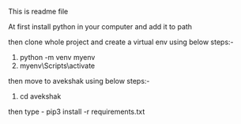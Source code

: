 This is readme file

At first install python in your computer and add it to path

then clone whole project and create a virtual env using below steps:-

1. python -m venv myenv
2. myenv\Scripts\activate

then move to avekshak using below steps:-

1. cd avekshak

then type - pip3 install -r requirements.txt

